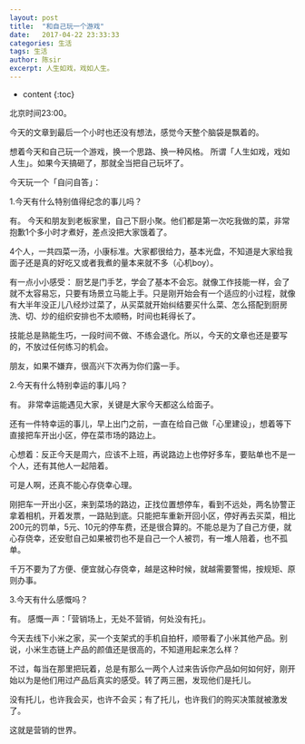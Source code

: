 ```yaml
---
layout: post
title:  "和自己玩一个游戏"
date:   2017-04-22 23:33:33
categories: 生活
tags: 生活 
author: 陈sir
excerpt: 人生如戏，戏如人生。
---
```

* content
{:toc}

北京时间23:00。

今天的文章到最后一个小时也还没有想法，感觉今天整个脑袋是飘着的。

想着今天和自己玩一个游戏，换一个思路、换一种风格。
所谓「人生如戏，戏如人生」。如果今天搞砸了，那就全当把自己玩坏了。

今天玩一个「自问自答」：

1.今天有什么特别值得纪念的事儿吗？

有。
今天和朋友到老板家里，自己下厨小聚。他们都是第一次吃我做的菜，非常抱歉1个多小时才煮好，差点没把大家饿着了。

4个人，一共四菜一汤，小康标准。大家都很给力，基本光盘，不知道是大家给我面子还是真的好吃又或者我煮的量本来就不多（心机boy）。

有一点小小感受：
厨艺是门手艺，学会了基本不会忘。就像工作技能一样，会了就不太容易忘，只要有场景立马能上手。只是刚开始会有一个适应的小过程，就像有大半年没正儿八经炒过菜了，从买菜就开始纠结要买什么菜、怎么搭配到厨房洗、切、炒的组织安排也不太顺畅，时间也耗得长了。

技能总是熟能生巧，一段时间不做、不练会退化。所以，今天的文章也还是要写的，不放过任何练习的机会。

朋友，如果不嫌弃，很高兴下次再为你们露一手。

2.今天有什么特别幸运的事儿吗？

有。
非常幸运能遇见大家，关键是大家今天都这么给面子。

还有一件特幸运的事儿，早上出门之前，一直在给自己做「心里建设」，想着等下直接把车开出小区，停在菜市场的路边上。

心想着：反正今天是周六，应该不上班，再说路边上也停好多车，要贴单也不是一个人，还有其他人一起陪着。

可是人啊，还真不能心存侥幸心理。

刚把车一开出小区，来到菜场的路边，正找位置想停车，看到不远处，两名协警正拿着相机，开着发票，一路贴到底。只能把车重新开回小区，停好再去买菜，相比200元的罚单，5元、10元的停车费，还是很合算的。不能总是为了自己方便，就心存侥幸，还安慰自己如果被罚也不是自己一个人被罚，有一堆人陪着，也不孤单。

千万不要为了方便、便宜就心存侥幸，越是这种时候，就越需要警惕，按规矩、原则办事。

3.今天有什么感慨吗？

有。
感慨一声：「营销场上，无处不营销，何处没有托」。

今天去线下小米之家，买一个支架式的手机自拍杆，顺带看了小米其他产品。别说，小米生态链上产品的颜值还是很高的，不知道用起来怎么样？

不过，每当在那里把玩着，总是有那么一两个人过来告诉你产品如何如何好，刚开始以为是他们用过产品后真实的感受。转了两三圈，发现他们是托儿。

没有托儿，也许我会买，也许不会买；有了托儿，也许我们的购买决策就被激发了。

这就是营销的世界。





